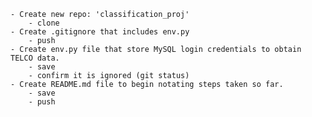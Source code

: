     - Create new repo: 'classification_proj'
        - clone
    - Create .gitignore that includes env.py
        - push
    - Create env.py file that store MySQL login credentials to obtain TELCO data.
        - save
        - confirm it is ignored (git status)
    - Create README.md file to begin notating steps taken so far.
        - save
        - push